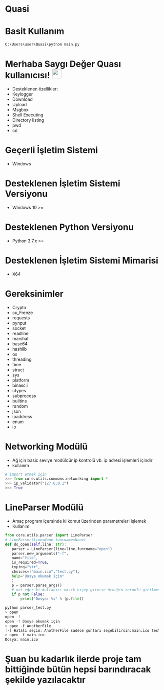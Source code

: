 # Quasi
# Basit Kullanım
```sh
C:\Users\user\Quasi\python main.py
```
# Merhaba Saygı Değer Quası kullanıcısı! <img src="https://raw.githubusercontent.com/MartinHeinz/MartinHeinz/master/wave.gif" width="30px">
   * Desteklenen özellikler:
   * Keylogger
   * Download
   * Upload
   * Msgbox
   * Shell Executing
   * Directory listing
   * pwd 
   * cd
# Geçerli İşletim Sistemi
   * Windows
# Desteklenen İşletim Sistemi Versiyonu
   * Windows 10 >=
# Desteklenen Python Versiyonu
   * Python 3.7.x >= 
# Desteklenen İşletim Sistemi Mimarisi
   * X64
# Gereksinimler
* Crypto
* cx_Freeze
* requests
* pynput
* socket
* readline
* marshal
* base64
* hashlib
* os
* threading
* time
* struct
* sys
* platform
* binascii
* ctypes
* subprocess
* builtins
* random
* json
* ipaddress
* enum
* io

# Networking Modülü
  * Ağ için basic seviye modüldür ip kontrolü vb. ip adresi işlemleri içindir
  * kullanım
  ```python
  # import etmek için
  >>> from core.utils.commons.networking import *
  >>> ip_validator("127.0.0.1")
  >>> True
```

# LineParser Modülü
   * Amaç program içersinde ki komut üzerinden parametreleri işlemek
   * Kullanım
   ```python
   from core.utils.parser import LineParser
   # LineParser(line=None,funcname=None)
   def do_open(self,line: str):
      parser = LineParser(line=line,funcname="open")
      parser.new_arguments("-f",
      name="file",
      is_required=True,
      typing="str",
      choices=["main.ico","test.py"],
      help="Dosya okumak için"
      )
      p = parser.parse_args()
      # not eğer ki kullanıcı eksik bişey girerse örneğin zorunlu girilmesi gerek veya yanlış bi seçim veya hiç bir parametre girmezse False döndürür
      if p not False:
          print("Dosya: %s" % (p.file))
   ```
   ```sh
   python parser_test.py
   > open
   open -f
   open -f Dosya okumak için
   > open -f AnotherFile
   [-] Hatalı seçim: AnotherFile sadece şunları seçebilirsin:main.ico test.py
   > open -f main.ico
   Dosya: main.ico
   ```
# Şuan bu kadarlık ilerde proje tam bittiğinde bütün hepsi barındıracak şekilde yazılacaktır


   
   
